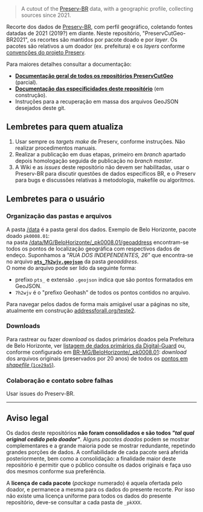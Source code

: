 > A cutout of the [Preserv-BR](http://git.digital-guard.org/preserv-BR) data,  with a geographic profile, collecting sources since 2021.

Recorte dos dados de [Preserv-BR](http://git.digital-guard.org/preserv-BR), com perfil geográfico, coletando fontes datadas de 2021 (2019?) em diante. Neste repositório, "PreservCutGeo-BR2021", os recortes são mantidos por pacote doado e por *layer*. Os pacotes são relativos a um doador (ex. prefeitura) e os *layers* conforme [convenções do projeto Preserv](http://git.digital-guard.org/preserv/blob/main/docs/pt/ftypes.md#com-geometria).

Para maiores detalhes consultar a documentação:

* [**Documentação geral de todos os repositórios PreservCutGeo**](https://github.com/digital-guard/preserv/blob/main/docs/pt/man-diversos.md#load-arquivos-do-cutgeo-a-partir-de-um-diret%C3%B3rio) (parcial).
* [**Documentação das especificidades deste repositório**](docs/README.md) (em construção).
* Instruções para a recuperação em massa dos arquivos GeoJSON desejados deste git.

## Lembretes para quem atualiza

1. Usar sempre os *targets make* de Preserv, conforme instruções. Não realizar procedimentos manuais.
2. Realizar a publicação em duas etapas, primeiro em *branch* apartado depois homologação seguida de publicação no *branch master*.
3. A Wiki e as *issues* deste repositório não devem ser habilitadas, usar o Preserv-BR para discutir questões de dados específicos BR, e o Preserv para bugs e discussões relativas à metodologia, makefile ou algoritmos.

## Lembretes para o usuário

### Organização das pastas e arquivos

A pasta [/data](data) é a pasta geral dos dados. Exemplo de Belo Horizonte, pacote doado `pk0008.01`:<br/> na pasta [/data/MG/BeloHorizonte/_pk0008.01/geoaddress](data/MG/BeloHorizonte/_pk0008.01/geoaddress) encontram-se todos os pontos de localização geográfica com respectivos dados de endeço. Suponhamos a *"RUA DOS INDEPENDENTES, 26"* que encontra-se no arquivo [**`pts_7h2wjv.geojson`**](data/MG/BeloHorizonte/_pk0008.01/geoaddress/pts_7h2wjv.geojson) da pasta *geoaddress*. <br/>O nome do arquivo pode ser lido da seguinte forma:
* prefixo `pts_` e extensão `.geojson` indica que são pontos formatados em GeoJSON.
* `7h2wjv` é o "prefixo Geohash" de todos os pontos contidos no arquivo.

Para navegar pelos dados de forma mais amigável usar a páginas no site, atualmente em construção [addressforall.org/teste2](http://addressforall.org/teste2).

### Downloads

Para rastrear ou fazer *download* os dados primários doados pela Prefeitura de Belo Horizonte, ver [listagem de dados primários da Digital-Guard](http://docs.digital-guard.org/preserv/pt/list-primaryData-byJurisdic/) ou, conforme configurado em [BR-MG/BeloHorizonte/_pk0008.01](https://github.com/digital-guard/preserv-BR/blob/main/data/MG/BeloHorizonte/_pk0008.01/make_conf.yaml): *download* dos  arquivos originais (preservados por 20 anos) de todos os [pontos em *shapefile* (`1ce29a5`)](http://dl.digital-guard.org/1ce29a555565be5f540ab0c6f93ac55797c368293e0a6bfb479a645a5a23f542.zip).

### Colaboração e contato sobre falhas

Usar issues do Preserv-BR.

-----

## Aviso legal
Os dados deste repositórios **não foram consolidados e são todos *"tal qual original cedido pelo doador"***. Alguns *pacotes doados* podem se mostrar complementares e a grande maioria pode se mostrar redundante, repetindo grandes porções de dados. A confiabilidade de cada pacote será aferida posteriormente, bem como a consolidação: a finalidade maior deste repositório é permitir que o público consulte os dados originais e faça uso dos mesmos conforme sua preferência.

A **licença de cada pacote** (*package* numerado) é aquela ofertada pelo doador, e permanece a mesma para os dados do presente recorte. Por isso não existe uma licença uniforme para todos os dados do presente repositório, deve-se consultar a cada pasta de `_pkXXX`.
